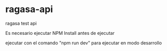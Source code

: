 # ragasa-api
 ragasa test api
 
 Es necesario ejecutar NPM Install antes de ejecutar 
 
 ejecutar con el comando "npm run dev" para ejecutar en modo desarrollo
